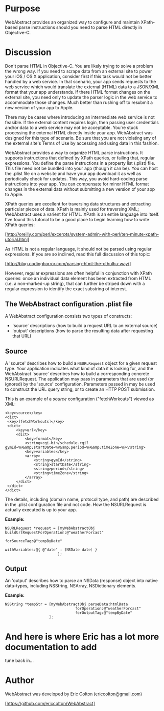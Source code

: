 Purpose
=======

WebAbstract provides an organized way to configure and maintain XPath-based parse instructions should you need to parse HTML directly in Objective-C.
 
Discussion
==========

Don't parse HTML in Objective-C.  You are likely trying to solve a problem the wrong way.  If you need to scrape data from an external site to power your iOS / OS X application, consider first if this task would not be better handled by a web service.  In that scenario, your app sends requests to the web service which would translate the external (HTML) data to a JSON/XML format that your app understands.  If there HTML format changes on the external site, you need only to update the parser logic in the web service to accommodate those changes.  Much better than rushing off to resubmit a new version of your app to Apple.

There may be cases where introducing an intermediate web service is not feasible.  If the external content requires login, then passing user credentials and/or data to a web service may not be acceptable.  You're stuck processing the external HTML directly inside your app. WebAbstract was designed for this type of scenario.  Be sure that you are not violating any of the external site's Terms of Use by accessing and using data in this fashion.

WebAbstract provides a way to organize HTML parse instructions.  It supports instructions that defined by XPath queries, or failing that, regular expressions.  You define the parse instructions in a property list (.plist) file.  This file need not be bundled into your app (though it can be). You can host the .plist file on a website and have your app download it as well as periodically check for updates.  This way, you avoid hard-coding parse instructions into your app.  You can compensate for minor HTML format changes in the external data without submitting a new version of your app to Apple.

XPath queries are excellent for traversing data structures and extracting particular pieces of data. XPath is mainly used for traversing XML; WebAbstract uses a varient for HTML.  XPath is an entire language into itself.  I've found this tutorial to be a good place to begin learning how to write XPath queries:

[http://oreilly.com/perl/excerpts/system-admin-with-perl/ten-minute-xpath-utorial.html]

As HTML is not a regular language, it should not be parsed using regular expressions.  If you are so inclined, read this full discussion of this topic:

[http://blog.codinghorror.com/parsing-html-the-cthulhu-way/]

However, regular expressions are often helpful in conjunction with XPath queries: once an individual data element has been extracted from HTML (i.e. a non-marked-up string), that can further be striped down with a regular expression to identify the exact substring of interest.


The WebAbstract configuration .plist file
-------------------------------------------------------

A WebAbstract configuration consists two types of constructs:

* 'source' descriptions (how to build a request URL to an external source)
* 'output' descriptions (how to parse the resulting data after requesting that URL)

Source
------

A 'source' describes how to build a `NSURLRequest` object for a given request type.  Your application indicates what kind of data it is looking for, and the WebAbstract 'source' describes how to build a corresponding concrete NSURLRequest.  The application may pass in parameters that are used (or ignored) by the 'source' configuration.  Parameters passed in may be used to construct the URL query string, or to create an HTTP POST submission.

This is an example of a *source* configuration ("fetchWorkouts") viewed as XML:

    <key>source</key>
    <dict>
   	 <key>[fetchWorkouts]</key>
   	 <dict>
   		 <key>url</key>
   		 <dict>
   			 <key>format</key>
   			 <string>cgi-bin/schedule.cgi?gymId=%@&amp;startDate=%@&amp;period=%@&amp;timeZone=%@</string>
   			 <key>variables</key>
   			 <array>
   				 <string>gymId</string>
   				 <string>startDate</string>
   				 <string>period</string>
   				 <string>timeZone</string>
   			 </array>
   		 </dict>
   	 </dict>
    </dict>




 The details, including (domain name, protocol type, and path) are described in the .plist configuration file and not code.  How the NSURLRequest is actually executed is up to your app.

**Example:**

    NSURLRequest *request = [myWebAbstractObj buildUrlRequestForOperation:@"weatherForcast"
                                                             forSourceTag:@"tempByDate"
                                                            withVariables:@{ @"date" : [NSDate date] }
                    	    ];


Output
------

An 'output' describes how to parse an NSData (response) object into native data-types, including NSString, NSArray, NSDictionary elements.

**Example:**

    NSString *tempStr = [myWebAbstractObj parseData:htmlData
                                 	forOperation:@"weatherForcast"
                                 	forOutputTag:@"tempByDate"
                  	    ];


And here is where Eric has a lot more documentation to add
==========================================================

tune back in...


Author
======
WebAbstract was developed by Eric Colton (ericcolton@gmail.com)

[https://github.com/ericcolton/WebAbstract]

